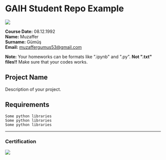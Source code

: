 # GAIH Student Repo Example
![](img/logo.png)

**Course Date:** 08.12.1992  
**Name:** Muzaffer  
**Surname:** Gümüş    
**Email:** muzaffergumus53@gmail.com  

**Note:** Your homeworks can be formats like ".ipynb" and ".py". **Not ".txt" files!!** Make sure that your codes works.  

## Project Name
Description of your project.

## Requirements
```
Some python libraries
Some python libraries
Some python libraries
```
---

### Certification
![](img/certificate_ex.png)

